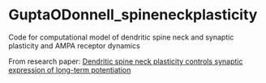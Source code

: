 # GuptaODonnell_spineneckplasticity
Code for computational model of dendritic spine neck and synaptic plasticity and AMPA receptor dynamics

From research paper: [Dendritic spine neck plasticity controls synaptic expression of long-term potentiation](https://www.biorxiv.org/content/10.1101/2023.01.27.525952v1)
